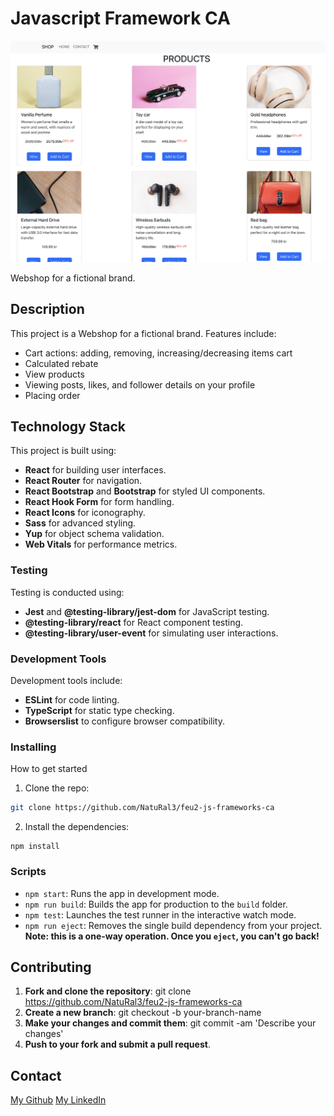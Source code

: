 # Javascript Framework CA

![image](https://github.com/NatuRal3/feu2-portfolio2/blob/main/src/images/js-frameworks.png)

Webshop for a fictional brand.

## Description

This project is a Webshop for a fictional brand. Features include:

- Cart actions: adding, removing, increasing/decreasing items cart
- Calculated rebate
- View products
- Viewing posts, likes, and follower details on your profile
- Placing order

## Technology Stack

This project is built using:

- **React** for building user interfaces.
- **React Router** for navigation.
- **React Bootstrap** and **Bootstrap** for styled UI components.
- **React Hook Form** for form handling.
- **React Icons** for iconography.
- **Sass** for advanced styling.
- **Yup** for object schema validation.
- **Web Vitals** for performance metrics.

### Testing

Testing is conducted using:

- **Jest** and **@testing-library/jest-dom** for JavaScript testing.
- **@testing-library/react** for React component testing.
- **@testing-library/user-event** for simulating user interactions.

### Development Tools

Development tools include:

- **ESLint** for code linting.
- **TypeScript** for static type checking.
- **Browserslist** to configure browser compatibility.

### Installing

How to get started

1. Clone the repo:
```bash
git clone https://github.com/NatuRal3/feu2-js-frameworks-ca
```

2. Install the dependencies:
```
npm install
```

### Scripts

- `npm start`: Runs the app in development mode.
- `npm run build`: Builds the app for production to the `build` folder.
- `npm test`: Launches the test runner in the interactive watch mode.
- `npm run eject`: Removes the single build dependency from your project.
 **Note: this is a one-way operation. Once you `eject`, you can't go back!**

## Contributing

1. **Fork and clone the repository**: git clone https://github.com/NatuRal3/feu2-js-frameworks-ca
2. **Create a new branch**: git checkout -b your-branch-name
3. **Make your changes and commit them**: git commit -am 'Describe your changes'
4. **Push to your fork and submit a pull request**.


## Contact

[My Github]([www.twitter.com](https://github.com/NatuRal3))
[My LinkedIn]([www.linkedin.com](https://www.linkedin.com/in/mariusschei/))

